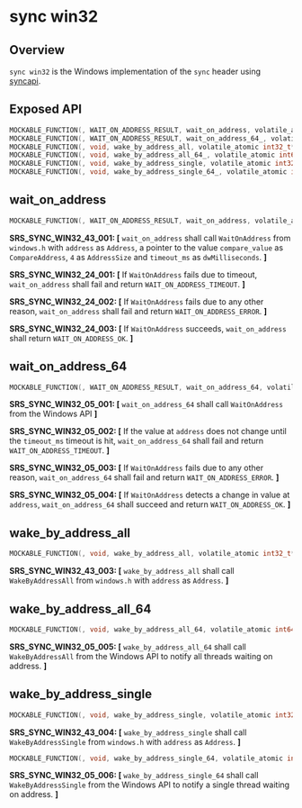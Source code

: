 # sync win32

## Overview

`sync win32` is the Windows implementation of the `sync` header using [syncapi](https://docs.microsoft.com/en-us/windows/win32/api/synchapi).

## Exposed API

```c
MOCKABLE_FUNCTION(, WAIT_ON_ADDRESS_RESULT, wait_on_address, volatile_atomic int32_t*, address, int32_t, compare_value, uint32_t, timeout_ms);
MOCKABLE_FUNCTION(, WAIT_ON_ADDRESS_RESULT, wait_on_address_64_, volatile_atomic int64_t*, address, int64_t, compare_value, uint32_t, timeout_ms);
MOCKABLE_FUNCTION(, void, wake_by_address_all, volatile_atomic int32_t*, address);
MOCKABLE_FUNCTION(, void, wake_by_address_all_64_, volatile_atomic int64_t*, address);
MOCKABLE_FUNCTION(, void, wake_by_address_single, volatile_atomic int32_t*, address);
MOCKABLE_FUNCTION(, void, wake_by_address_single_64_, volatile_atomic int64_t*, address);
```

## wait_on_address

```c
MOCKABLE_FUNCTION(, WAIT_ON_ADDRESS_RESULT, wait_on_address, volatile_atomic int32_t*, address, int32_t, compare_value, uint32_t, timeout_ms)
```

**SRS_SYNC_WIN32_43_001: [** `wait_on_address` shall call `WaitOnAddress` from `windows.h` with `address` as `Address`, a pointer to the value `compare_value` as `CompareAddress`, `4` as `AddressSize` and `timeout_ms` as `dwMilliseconds`. **]**

**SRS_SYNC_WIN32_24_001: [** If `WaitOnAddress` fails due to timeout, `wait_on_address` shall fail and return `WAIT_ON_ADDRESS_TIMEOUT`. **]**

**SRS_SYNC_WIN32_24_002: [** If `WaitOnAddress` fails due to any other reason, `wait_on_address` shall fail and return `WAIT_ON_ADDRESS_ERROR`. **]**

**SRS_SYNC_WIN32_24_003: [** If `WaitOnAddress` succeeds, `wait_on_address` shall return `WAIT_ON_ADDRESS_OK`. **]**

## wait_on_address_64

```c
MOCKABLE_FUNCTION(, WAIT_ON_ADDRESS_RESULT, wait_on_address_64, volatile_atomic int64_t*, address, int64_t, compare_value, uint32_t, timeout_ms)
```
**SRS_SYNC_WIN32_05_001: [** `wait_on_address_64` shall call `WaitOnAddress` from the Windows API **]**

**SRS_SYNC_WIN32_05_002: [** If the value at `address` does not change until the `timeout_ms` timeout is hit, `wait_on_address_64` shall fail and return `WAIT_ON_ADDRESS_TIMEOUT`. **]**

**SRS_SYNC_WIN32_05_003: [** If `WaitOnAddress` fails due to any other reason, `wait_on_address_64` shall fail and return `WAIT_ON_ADDRESS_ERROR`. **]**

**SRS_SYNC_WIN32_05_004: [** If `WaitOnAddress` detects a change in value at `address`, `wait_on_address_64` shall succeed and return `WAIT_ON_ADDRESS_OK`. **]**

## wake_by_address_all

```c
MOCKABLE_FUNCTION(, void, wake_by_address_all, volatile_atomic int32_t*, address)
```
**SRS_SYNC_WIN32_43_003: [** `wake_by_address_all` shall call `WakeByAddressAll` from `windows.h` with `address` as `Address`. **]**

## wake_by_address_all_64

```c
MOCKABLE_FUNCTION(, void, wake_by_address_all_64, volatile_atomic int64_t*, address)
```
**SRS_SYNC_WIN32_05_005: [** `wake_by_address_all_64` shall call `WakeByAddressAll` from the Windows API to notify all threads waiting on address. **]**

## wake_by_address_single

```c
MOCKABLE_FUNCTION(, void, wake_by_address_single, volatile_atomic int32_t*, address)
```

**SRS_SYNC_WIN32_43_004: [** `wake_by_address_single` shall call `WakeByAddressSingle` from `windows.h` with `address` as `Address`. **]**

```c
MOCKABLE_FUNCTION(, void, wake_by_address_single_64, volatile_atomic int64_t*, address)
```

**SRS_SYNC_WIN32_05_006: [** `wake_by_address_single_64` shall call `WakeByAddressSingle` from the Windows API to notify a single thread waiting on address. **]**

